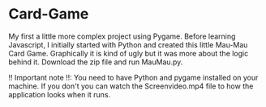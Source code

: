 # Card-Game

My first a little more complex project using Pygame. Before learning Javascript, I initially started with Python and created this little Mau-Mau Card Game. Graphically it is kind of ugly but it was more about the logic behind it. Download the zip file and run MauMau.py. 

!! Important note !!: You need to have Python and pygame installed on your machine. If you don't you can watch the Screenvideo.mp4 file to how the application looks when it runs. 
